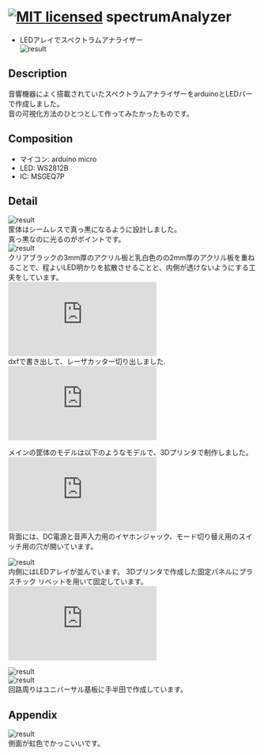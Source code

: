 [![MIT licensed](https://img.shields.io/badge/license-MIT-blue.svg)](LICENSE)
spectrumAnalyzer
====
* LEDアレイでスペクトラムアナライザー  
![result](https://github.com/chakio/spectrumAnalyzer/blob/master/media/spectrumAnalyzer.gif) 
## Description
音響機器によく搭載されていたスペクトラムアナライザーをarduinoとLEDバーで作成しました。  
音の可視化方法のひとつとして作ってみたかったものです。
## Composition
* マイコン: arduino micro
* LED: WS2812B
* IC: MSGEQ7P
## Detail
![result](https://github.com/chakio/spectrumAnalyzer/blob/master/media/IMG_9826.JPG)  
筐体はシームレスで真っ黒になるように設計しました。  
真っ黒なのに光るのがポイントです。  
![result](https://github.com/chakio/spectrumAnalyzer/blob/master/media/IMG_9836.JPG)  
クリアブラックの3mm厚のアクリル板と乳白色のの2mm厚のアクリル板を重ねることで、程よいLED明かりを拡散させることと、内側が透けないようにする工夫をしています。  
![result](https://github.com/chakio/spectrumAnalyzer/blob/master/model/flontPanel.stl)   
dxfで書き出して、レーザカッター切り出しました.  
![result](https://github.com/chakio/spectrumAnalyzer/blob/master/model/flontPanel.stl) 

メインの筐体のモデルは以下のようなモデルで、3Dプリンタで制作しました。  
![result](https://github.com/chakio/spectrumAnalyzer/blob/master/model/body.stl)   
背面には、DC電源と音声入力用のイヤホンジャック、モード切り替え用のスイッチ用の穴が開いています。

![result](https://github.com/chakio/spectrumAnalyzer/blob/master/media/IMG_9833.JPG)   
内側にはLEDアレイが並んでいます。
3Dプリンタで作成した固定パネルにプラスチック
リベットを用いて固定しています。  
![result](https://github.com/chakio/spectrumAnalyzer/blob/master/model/ledHolder.stl) 

![result](https://github.com/chakio/spectrumAnalyzer/blob/master/media/IMG_9834.JPG)   
![result](https://github.com/chakio/spectrumAnalyzer/blob/master/media/IMG_9835.JPG)   
回路周りはユニバーサル基板に手半田で作成しています。

## Appendix
![result](https://github.com/chakio/spectrumAnalyzer/blob/master/media/IMG_9826.JPG)   
側面が虹色でかっこいいです。